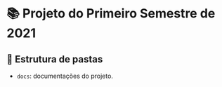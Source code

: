 # 📚 Projeto do Primeiro Semestre de 2021

## 📁 Estrutura de pastas

- `docs`: documentações do projeto. 